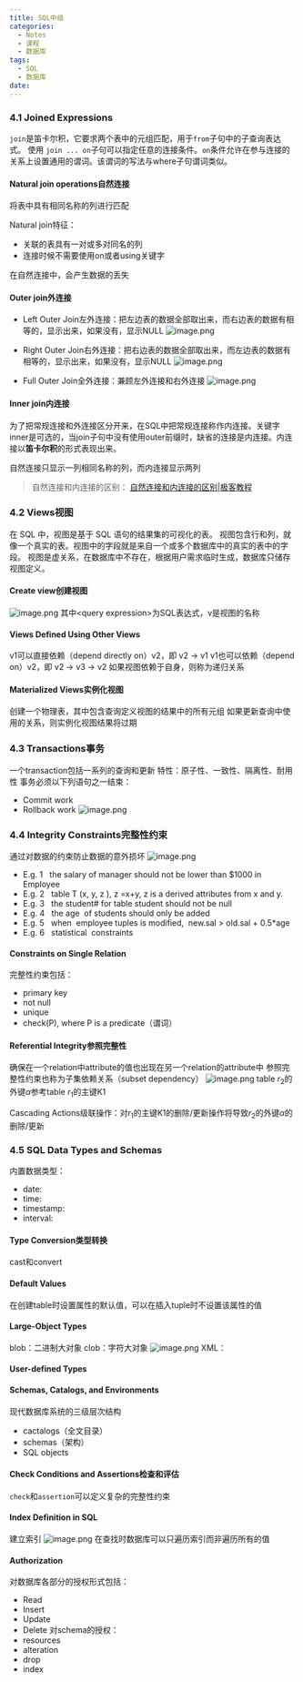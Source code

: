 ```yaml
---
title: SQL中级
categories:
  - Notes
  - 课程
  - 数据库
tags:
  - SQL
  - 数据库
date:
---
```

### 4.1 Joined Expressions
`join`是笛卡尔积，它要求两个表中的元组匹配，用于`from`子句中的子查询表达式。
使用 `join ... on`子句可以指定任意的连接条件。`on`条件允许在参与连接的关系上设置通用的谓词。该谓词的写法与where子句谓词类似。

#### Natural join operations自然连接
将表中具有相同名称的列进行匹配

Natural join特征：
- 关联的表具有一对或多对同名的列
- 连接时候不需要使用on或者using关键字

在自然连接中，会产生数据的丢失
#### Outer join外连接
- Left Outer Join左外连接：把左边表的数据全部取出来，而右边表的数据有相等的，显示出来，如果没有，显示NULL
![image.png](https://cdn.jsdelivr.net/gh/zhengyangWang1/image@main/img/20231009172709.png)

- Right Outer Join右外连接：把右边表的数据全部取出来，而左边表的数据有相等的，显示出来，如果没有，显示NULL
![image.png](https://cdn.jsdelivr.net/gh/zhengyangWang1/image@main/img/20231009172943.png)


- Full Outer Join全外连接：兼顾左外连接和右外连接
![image.png](https://cdn.jsdelivr.net/gh/zhengyangWang1/image@main/img/20231009173144.png)


#### Inner join内连接
为了把常规连接和外连接区分开来，在SQL中把常规连接称作内连接。关键字inner是可选的，当join子句中没有使用outer前缀时，缺省的连接是内连接。内连接以**笛卡尔积**的形式表现出来。

自然连接只显示一列相同名称的列，而内连接显示两列
>自然连接和内连接的区别：
>[自然连接和内连接的区别|极客教程](https://geek-docs.com/sql/sql-ask-answer/the-difference-between-natural-join-and-inner-join.html)

### 4.2 Views视图

在 SQL 中，视图是基于 SQL 语句的结果集的可视化的表。
视图包含行和列，就像一个真实的表。视图中的字段就是来自一个或多个数据库中的真实的表中的字段。
视图是虚关系，在数据库中不存在，根据用户需求临时生成，数据库只储存视图定义。

#### Create view创建视图
![image.png](https://cdn.jsdelivr.net/gh/zhengyangWang1/image@main/img/20231009174818.png)
其中\<query expression>为SQL表达式，v是视图的名称

#### Views Defined Using Other Views
v1可以直接依赖（depend directly on）v2，即 v2 ->  v1
v1也可以依赖（depend on）v2，即 v2 -> v3 -> v2
如果视图依赖于自身，则称为递归关系

#### Materialized Views实例化视图
创建一个物理表，其中包含查询定义视图的结果中的所有元组
如果更新查询中使用的关系，则实例化视图结果将过期
### 4.3 Transactions事务
一个transaction包括一系列的查询和更新
特性：原子性、一致性、隔离性、耐用性
事务必须以下列语句之一结束：
- Commit work
- Rollback work
![image.png](https://cdn.jsdelivr.net/gh/zhengyangWang1/image@main/img/20231016100923.png)

### 4.4 Integrity Constraints完整性约束
通过对数据的约束防止数据的意外损坏
![image.png](https://cdn.jsdelivr.net/gh/zhengyangWang1/image@main/img/20231016101652.png)
- E.g. 1   the salary of manager should not be lower than $1000 in Employee
- E.g. 2   table T (x, y, z ), z =x+y, z is a derived attributes from x and y.
- E.g. 3   the student# for table student should not be null
- E.g. 4   the age  of students should only be added
- E.g. 5   when  employee tuples is modified,  new.sal > old.sal + 0.5\*age
- E.g. 6   statistical  constraints

#### Constraints on Single Relation
完整性约束包括：
- primary key
- not null
- unique
- check(P), where P is a predicate（谓词）

#### Referential Integrity参照完整性
确保在一个relation中attribute的值也出现在另一个relation的attribute中
参照完整性约束也称为子集依赖关系（subset dependency）
![image.png](https://cdn.jsdelivr.net/gh/zhengyangWang1/image@main/img/20231016104636.png)
table $r_2$的外键$\alpha$参考table $r_1$的主键K1

Cascading Actions级联操作：对$r_1$的主键K1的删除/更新操作将导致$r_2$的外键$\alpha$的删除/更新

### 4.5 SQL Data Types and Schemas
内置数据类型：
- date:
- time:
- timestamp:
- interval:

#### Type Conversion类型转换
cast和convert

#### Default Values
在创建table时设置属性的默认值，可以在插入tuple时不设置该属性的值

#### Large-Object Types
blob：二进制大对象
clob：字符大对象
![image.png](https://cdn.jsdelivr.net/gh/zhengyangWang1/image@main/img/20231016110329.png)
XML：

#### User-defined Types


#### Schemas, Catalogs, and Environments
现代数据库系统的三级层次结构
- cactalogs（全文目录）
- schemas（架构）
- SQL objects

#### Check Conditions and Assertions检查和评估
`check`和`assertion`可以定义复杂的完整性约束

#### Index Definition in SQL
建立索引
![image.png](https://cdn.jsdelivr.net/gh/zhengyangWang1/image@main/img/20231016111831.png)
在查找时数据库可以只遍历索引而非遍历所有的值

#### Authorization
对数据库各部分的授权形式包括：
- Read
- Insert
- Update
- Delete
对schema的授权：
- resources
- alteration
- drop
- index
